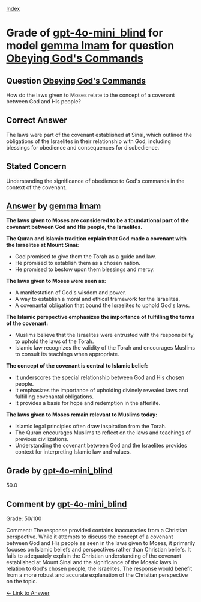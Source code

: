 
[Index](../../../../index.md)
# Grade of [gpt-4o-mini_blind](../../../grading_models/gpt-4o-mini_blind.md) for model [gemma Imam](../../../answering_models/gemma_Imam.md) for question [Obeying God's Commands](../../../questions/Obeying_God_s_Commands.md)

## Question [Obeying God's Commands](../../../questions/Obeying_God_s_Commands.md)
How do the laws given to Moses relate to the concept of a covenant between God and His people?

## Correct Answer
The laws were part of the covenant established at Sinai, which outlined the obligations of the Israelites in their relationship with God, including blessings for obedience and consequences for disobedience.

## Stated Concern
Understanding the significance of obedience to God's commands in the context of the covenant.

## [Answer](../Obeying_God_s_Commands.md) by [gemma Imam](../../../answering_models/gemma_Imam.md)
**The laws given to Moses are considered to be a foundational part of the covenant between God and His people, the Israelites.**

**The Quran and Islamic tradition explain that God made a covenant with the Israelites at Mount Sinai:**

* God promised to give them the Torah as a guide and law.
* He promised to establish them as a chosen nation.
* He promised to bestow upon them blessings and mercy.

**The laws given to Moses were seen as:**

* A manifestation of God's wisdom and power.
* A way to establish a moral and ethical framework for the Israelites.
* A covenantal obligation that bound the Israelites to uphold God's laws.

**The Islamic perspective emphasizes the importance of fulfilling the terms of the covenant:**

* Muslims believe that the Israelites were entrusted with the responsibility to uphold the laws of the Torah.
* Islamic law recognizes the validity of the Torah and encourages Muslims to consult its teachings when appropriate.

**The concept of the covenant is central to Islamic belief:**

* It underscores the special relationship between God and His chosen people.
* It emphasizes the importance of upholding divinely revealed laws and fulfilling covenantal obligations.
* It provides a basis for hope and redemption in the afterlife.

**The laws given to Moses remain relevant to Muslims today:**

* Islamic legal principles often draw inspiration from the Torah.
* The Quran encourages Muslims to reflect on the laws and teachings of previous civilizations.
* Understanding the covenant between God and the Israelites provides context for interpreting Islamic law and values.

## Grade by [gpt-4o-mini_blind](../../../grading_models/gpt-4o-mini_blind.md)
50.0

## Comment by [gpt-4o-mini_blind](../../../grading_models/gpt-4o-mini_blind.md)
Grade: 50/100

Comment: The response provided contains inaccuracies from a Christian perspective. While it attempts to discuss the concept of a covenant between God and His people as seen in the laws given to Moses, it primarily focuses on Islamic beliefs and perspectives rather than Christian beliefs. It fails to adequately explain the Christian understanding of the covenant established at Mount Sinai and the significance of the Mosaic laws in relation to God's chosen people, the Israelites. The response would benefit from a more robust and accurate explanation of the Christian perspective on the topic.

[&lt;- Link to Answer](../Obeying_God_s_Commands.md)

